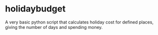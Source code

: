 # holidaybudget
A very basic python script that calculates holiday cost for defined places, giving the number of days and spending money.
